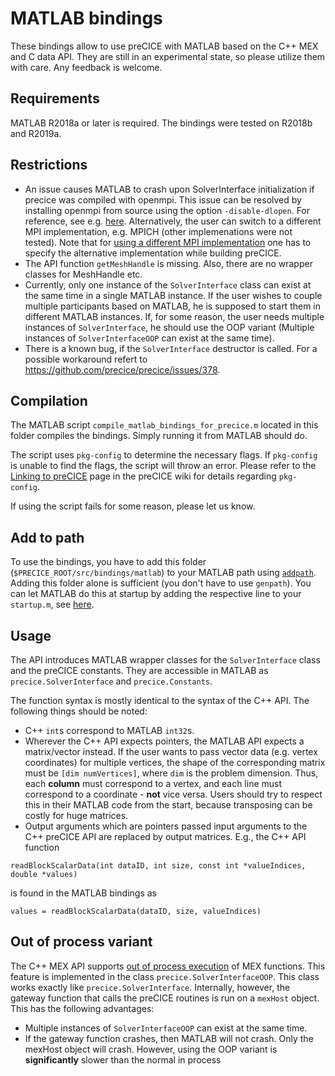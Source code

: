 # MATLAB bindings

These bindings allow to use preCICE with MATLAB based on the C++ MEX and C data API. They are still in an experimental state, so please utilize them with care. Any feedback is welcome.

## Requirements

MATLAB R2018a or later is required. The bindings were tested on R2018b and R2019a.

## Restrictions

- An issue causes MATLAB to crash upon SolverInterface initialization if precice was compiled with openmpi. This issue can be resolved by installing openmpi from source using the option `-disable-dlopen`. For reference, see e.g. [here](https://stackoverflow.com/questions/26901663/error-when-running-openmpi-based-library). Alternatively, the user can switch to a different MPI implementation, e.g. MPICH (other implemenations were not tested). Note that for [using a different MPI implementation](https://github.com/precice/precice/wiki/Building:-Using-CMake#build-precice-using-non-default-mpi-implementation) one has to specify the alternative implementation while building preCICE.
- The API function `getMeshHandle` is missing. Also, there are no wrapper classes for MeshHandle etc.
- Currently, only one instance of the `SolverInterface` class can exist at the same time in a single MATLAB instance. If the user wishes to couple multiple participants based on MATLAB, he is supposed to start them in different MATLAB instances. If, for some reason, the user needs multiple instances of `SolverInterface`, he should use the OOP variant (Multiple instances of `SolverInterfaceOOP` can exist at the same time).
- There is a known bug, if the `SolverInterface` destructor is called. For a possible workaround refert to https://github.com/precice/precice/issues/378. 

## Compilation

The MATLAB script `compile_matlab_bindings_for_precice.m` located in this folder compiles the bindings. Simply running it from MATLAB should do.

The script uses `pkg-config` to determine the necessary flags. If `pkg-config` is unable to find the flags, the script will throw an error. Please refer to the [Linking to preCICE](https://github.com/precice/precice/wiki/Linking-to-preCICE) page in the preCICE wiki for details regarding `pkg-config`.

If using the script fails for some reason, please let us know.

## Add to path

To use the bindings, you have to add this folder (`$PRECICE_ROOT/src/bindings/matlab`) to your MATLAB path using [`addpath`](https://de.mathworks.com/help/matlab/ref/addpath.html?searchHighlight=addpath&s_tid=doc_srchtitle). Adding this folder alone is sufficient (you don't have to use `genpath`). You can let MATLAB do this at startup by adding the respective line to your `startup.m`, see [here](https://de.mathworks.com/help/matlab/matlab_env/add-folders-to-matlab-search-path-at-startup.html).

## Usage

The API introduces MATLAB wrapper classes for the `SolverInterface` class and the preCICE constants. They are accessible in MATLAB as `precice.SolverInterface` and `precice.Constants`.

The function syntax is mostly identical to the syntax of the C++ API. The following things should be noted:
- C++ `int`s correspond to MATLAB `int32`s.
- Wherever the C++ API expects pointers, the MATLAB API expects a matrix/vector instead. If the user wants to pass vector data (e.g. vertex coordinates) for multiple vertices, the shape of the corresponding matrix must be `[dim numVertices]`, where `dim` is the problem dimension. Thus, each **column** must correspond to a vertex, and each line must correspond to a coordinate - **not** vice versa. Users should try to respect this in their MATLAB code from the start, because transposing can be costly for huge matrices.
- Output arguments which are pointers passed input arguments to the C++ preCICE API are replaced by output matrices. E.g., the C++ API function
```
readBlockScalarData(int dataID, int size, const int *valueIndices, double *values)
```
is found in the MATLAB bindings as
```
values = readBlockScalarData(dataID, size, valueIndices)
```

## Out of process variant

The C++ MEX API supports [out of process execution](https://de.mathworks.com/help/matlab/matlab_external/out-of-process-execution-of-c-mex-functions.html) of MEX functions. This feature is implemented in the class `precice.SolverInterfaceOOP`. This class works exactly like `precice.SolverInterface`. Internally, however, the gateway function that calls the preCICE routines is run on a `mexHost` object.
This has the following advantages:
- Multiple instances of `SolverInterfaceOOP` can exist at the same time.
- If the gateway function crashes, then MATLAB will not crash. Only the mexHost object will crash.
However, using the OOP variant is **significantly** slower than the normal in process 
